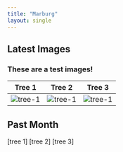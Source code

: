 ```yaml
---
title: "Marburg"
layout: single
---
```


## Latest Images

### These are a test images!

|Tree 1                                                 |Tree 2                                                 |Tree 3                                                 |
|-------------------------------------------------------|-------------------------------------------------------|-------------------------------------------------------|
|![tree-1](../../assets/NRT/germany/marburg/tree1.JPG)  |![tree-1](../../assets/NRT/germany/marburg/tree2.JPG)  |![tree-1](../../assets/NRT/germany/marburg/tree3.JPG)  |


## Past Month

[tree 1] [tree 2] [tree 3]
